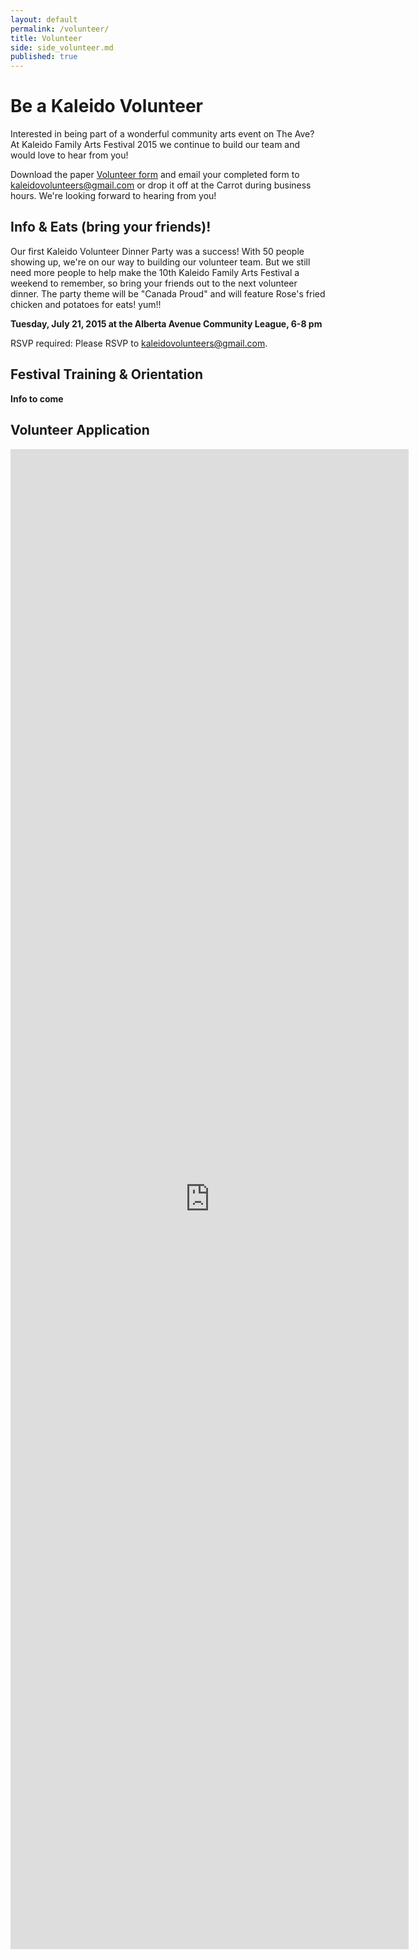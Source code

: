 ```yaml
---
layout: default
permalink: /volunteer/
title: Volunteer
side: side_volunteer.md
published: true
---
```




# Be a Kaleido Volunteer

Interested in being part of a wonderful community arts event on The Ave? At Kaleido Family Arts Festival 2015 we continue to build our team and would love to hear from you!

Download the paper [Volunteer form](https://www.dropbox.com/s/cdpedn3gem5808v/2015-KaleidoVolunteerForm.pdf?dl=0) and email your completed form to <kaleidovolunteers@gmail.com> or drop it off at the Carrot during business hours. We're looking forward to hearing from you!


## Info & Eats (bring your friends)!

Our first Kaleido Volunteer Dinner Party was a success! With 50 people showing up, we're on our way to building our volunteer team. But we still need more people to help make the 10th Kaleido Family Arts Festival a weekend to remember, so bring your friends out to the next volunteer dinner. The party theme will be "Canada Proud" and will feature Rose's fried chicken and potatoes for eats! yum!!

**Tuesday, July 21, 2015 at the Alberta Avenue Community League, 6-8 pm**

RSVP required: Please RSVP to kaleidovolunteers@gmail.com.

## Festival Training & Orientation

**Info to come**

<!--Meet the team you'll be working with & learn your job.
Get your festival t-shirt!
Enjoy more yummy food!

RSVP required -->

## Volunteer Application

<iframe src="https://docs.google.com/forms/d/1VOxRHyIrNzS9b1gW8JVR-oPEdIS62g2aVgTA7U5yPl8/viewform?embedded=true" width="637" height="2400" frameborder="0" marginheight="0" marginwidth="0">Loading...</iframe>
